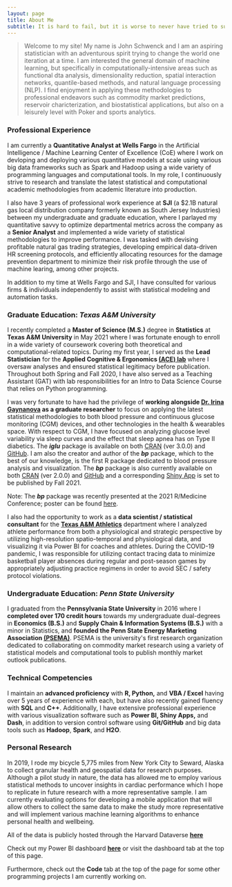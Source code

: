 ```yaml
---
layout: page
title: About Me
subtitle: It is hard to fail, but it is worse to never have tried to succeed. - Theodore Roosevelt
---
```


> Welcome to my site! My name is John Schwenck and I am an aspiring statistician with an adventurous spirit trying to change the world one iteration at a time. I am interested the general domain of machine learning, but specifically in computationally-intensive areas such as functional dta analysis, dimensionality reduction, spatial interaction networks, quantile-based methods, and natural language processing (NLP). I find enjoyment in applying these methodologies to professional endeavors such as commodity market predictions, reservoir charicterization, and biostatistical applications, but also on a leisurely level with Poker and sports analytics.

### Professional Experience
I am currently a **Quantitative Analyst at Wells Fargo** in the Artificial Intelligence / Machine Learning Center of Excellence (CoE) where I work on devloping and deploying various quantitative models at scale using various big data frameworks such as Spark and Hadoop using a wide variety of programming languages and computational tools. In my role, I continuously strive to research and translate the latest statistical and computational academic methodologies from academic literature into production.

I also have 3 years of professional work experience at **SJI** (a $2.1B natural gas local distribution company formerly known as South Jersey Industries) between my undergraduate and graduate education, where I parlayed my quantitative savvy to optimize departmental metrics across the company as a **Senior Analyst** and implemented a wide variety of statistical methodologies to improve performance. I was tasked with devising profitable natural gas trading strategies, developing empirical data-driven HR screening protocols, and efficiently allocating resources for the damage prevention department to minimize their risk profile through the use of machine learing, among other projects. 

In addition to my time at Wells Fargo and SJI, I have consulted for various firms & individuals independently to assist with statistical modeling and automation tasks. 

### Graduate Education: *Texas A&M University*
I recently completed a **Master of Science (M.S.)** degree in **Statistics** at **Texas A&M University** in May 2021 where I was fortunate enough to enroll in a wide variety of coursework covering both theoretical and computational-related topics. During my first year, I served as the **Lead Statistician** for the **Applied Cognitive & Ergonomics [(ACE) lab](https://acelab.tamu.edu/)** where I oversaw analyses and ensured statistical legitimacy before publication. Throughout both Spring and Fall 2020, I have also served as a Teaching Assistant (GAT) with lab responsibilities for an Intro to Data Science Course that relies on Python programming. 

I was very fortunate to have had the privilege of **working alongside [Dr. Irina Gaynanova](https://irinagain.github.io/) as a graduate researcher** to focus on applying the latest statistical methodologies to both blood pressure and continuous glucose monitoring (CGM) devices, and other technologies in the health & wearables space. With respect to CGM, I have focused on analyzing glucose level variability via sleep curves and the effect that sleep apnea has on Type II diabetics. The ***iglu*** package is available on both [CRAN](https://cran.r-project.org/web/packages/iglu/index.html) (ver 3.0.0) and [GitHub](https://github.com/irinagain/iglu). I am also the creator and author of the ***bp*** package, which to the best of our knowledge, is the first R package dedicated to blood pressure analysis and visualization. The ***bp*** package is also currently available on both [CRAN](https://cran.r-project.org/web/packages/bp/index.html) (ver 2.0.0) and [GitHub](https://github.com/johnschwenck/bp) and a corresponding [Shiny App](https://github.com/irinagain/bpshiny) is set to be published by Fall 2021.

Note: The ***bp*** package was recently presented at the 2021 R/Medicine Conference; poster can be found <a href="https://johnschwenck.github.io/img/R_Med_Poster_bp.pdf" target="_blank">here</a>.

I also had the opportunity to work as a **data scientist / statistical consultant** for the **[Texas A&M Athletics](https://www.tamu.edu/athletics/index.html)** department where I analyzed athlete performance from both a physiological and strategic perspective by utilizing high-resolution spatio-temporal and physiological data, and visualizing it via Power BI for coaches and athletes. During the COVID-19 pandemic, I was responsible for utilizing contact tracing data to minimize basketball player absences during regular and post-season games by appropriately adjusting practice regimens in order to avoid SEC / safety protocol violations. 

### Undergraduate Education: *Penn State University*
I graduated from the **Pennsylvania State University** in 2016 where I **completed over 170 credit hours** towards my undergraduate dual-degrees in **Economics (B.S.)** and **Supply Chain & Information Systems (B.S.)** with a minor in Statistics, and **founded the Penn State Energy Marketing Association [(PSEMA)](https://www.pennstateema.com/)**. PSEMA is the university's first research organization dedicated to collaborating on commodity market research using a variety of statistical models and computational tools to publish monthly market outlook publications.

### Technical Competencies
I maintain an **advanced proficiency** with **R, Python,** and **VBA / Excel** having over 5 years of experience with each, but have also recently gained fluency with **SQL** and **C++**. Additionally, I have extensive professional experience with various visualization software such as **Power BI, Shiny Apps,** and **Dash**, in addition to version control software using **Git/GitHub** and big data tools such as **Hadoop**, **Spark**, and **H2O**.

### Personal Research
In 2019, I rode my bicycle 5,775 miles from New York City to Seward, Alaska to collect granular health and geospatial data for research purposes. Although a pilot study in nature, the data has allowed me to employ various statistical methods to uncover insights in cardiac performance which I hope to replicate in future research with a more representative sample. I am currently evaluating options for developing a mobile application that will allow others to collect the same data to make the study more representative and will implement various machine learning algorithms to enhance personal health and wellbeing. 

All of the data is publicly hosted through the Harvard Dataverse **<a href="https://dataverse.harvard.edu/dataverse/r4r" target="_blank">here</a>**

Check out my Power BI dashboard **<a href="https://app.powerbi.com/view?r=eyJrIjoiYjdmYTAzMmEtZjllZS00Mzg4LTljZDMtMTQ1Y2EyODJkNmQ1IiwidCI6IjY4ZjM4MWUzLTQ2ZGEtNDdiOS1iYTU3LTZmMzIyYjhmMGRhMSIsImMiOjN9" target="_blank">here</a>** or visit the dashboard tab at the top of this page.

Furthermore, check out the **Code** tab at the top of the page for some other programming projects I am currently working on.
